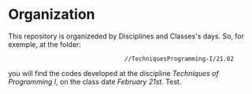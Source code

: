 Organization
============

This repository is organizeded by Disciplines and Classes's days.
So, for exemple, at the folder:

                                     //TechniquesProgramming-I/21.02

you will find the codes developed at the discipline _Techniques of
Programming I_, on the class date _February 21st_.
Test.
